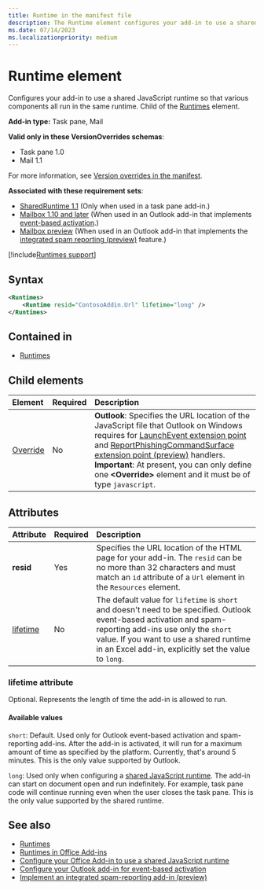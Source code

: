 ```yaml
---
title: Runtime in the manifest file
description: The Runtime element configures your add-in to use a shared JavaScript runtime for its various components, for example, ribbon, task pane, custom functions.
ms.date: 07/14/2023
ms.localizationpriority: medium
---
```


# Runtime element

Configures your add-in to use a shared JavaScript runtime so that various components all run in the same runtime. Child of the [Runtimes](runtimes.md) element.

**Add-in type:** Task pane, Mail

**Valid only in these VersionOverrides schemas**:

- Task pane 1.0
- Mail 1.1

For more information, see [Version overrides in the manifest](/office/dev/add-ins/develop/add-in-manifests#version-overrides-in-the-manifest).

**Associated with these requirement sets**:

- [SharedRuntime 1.1](../requirement-sets/common/shared-runtime-requirement-sets.md) (Only when used in a task pane add-in.)
- [Mailbox 1.10 and later](/javascript/api/requirement-sets/outlook/outlook-api-requirement-sets) (When used in an Outlook add-in that implements [event-based activation](/office/dev/add-ins/outlook/autolaunch).)
- [Mailbox preview](/javascript/api/requirement-sets/outlook/preview-requirement-set/outlook-requirement-set-preview) (When used in an Outlook add-in that implements the [integrated spam reporting (preview)](/office/dev/add-ins/outlook/spam-reporting) feature.)

[!include[Runtimes support](../includes/runtimes-note.md)]

## Syntax

```XML
<Runtimes>
    <Runtime resid="ContosoAddin.Url" lifetime="long" />
</Runtimes>
```

## Contained in

- [Runtimes](runtimes.md)

## Child elements

|  Element |  Required  |  Description  |
|:-----|:-----|:-----|
| [Override](override.md) | No | **Outlook**: Specifies the URL location of the JavaScript file that Outlook on Windows requires for [LaunchEvent extension point](extensionpoint.md#launchevent) and [ReportPhishingCommandSurface extension point (preview)](/javascript/api/manifest/extensionpoint) handlers. **Important**: At present, you can only define one **\<Override\>** element and it must be of type `javascript`.|

## Attributes

|  Attribute  |  Required  |  Description  |
|:-----|:-----|:-----|
|  **resid**  |  Yes  | Specifies the URL location of the HTML page for your add-in. The `resid` can be no more than 32 characters and must match an `id` attribute of a `Url` element in the `Resources` element. |
|  [lifetime](#lifetime-attribute)  |  No  | The default value for `lifetime` is `short` and doesn't need to be specified. Outlook event-based activation and spam-reporting add-ins use only the `short` value. If you want to use a shared runtime in an Excel add-in, explicitly set the value to `long`. |

### lifetime attribute

Optional. Represents the length of time the add-in is allowed to run.

#### Available values

`short`: Default. Used only for Outlook event-based activation and spam-reporting add-ins. After the add-in is activated, it will run for a maximum amount of time as specified by the platform. Currently, that's around 5 minutes. This is the only value supported by Outlook.

`long`: Used only when configuring a [shared JavaScript runtime](/office/dev/add-ins/develop/configure-your-add-in-to-use-a-shared-runtime). The add-in can start on document open and run indefinitely. For example, task pane code will continue running even when the user closes the task pane. This is the only value supported by the shared runtime.

## See also

- [Runtimes](runtimes.md)
- [Runtimes in Office Add-ins](/office/dev/add-ins/testing/runtimes)
- [Configure your Office Add-in to use a shared JavaScript runtime](/office/dev/add-ins/develop/configure-your-add-in-to-use-a-shared-runtime)
- [Configure your Outlook add-in for event-based activation](/office/dev/add-ins/outlook/autolaunch)
- [Implement an integrated spam-reporting add-in (preview)](/office/dev/add-ins/outlook/spam-reporting)
